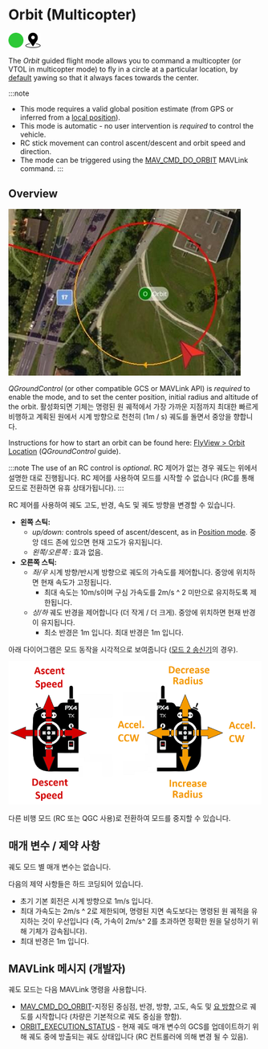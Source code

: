 <Redirect to="../flight_modes_mc/orbit" />

# Orbit (Multicopter)

[<img src="../../assets/site/difficulty_easy.png" title="초급 난이도 비행" width="30px" />](../getting_started/flight_modes.md#key_difficulty)&nbsp;[<img src="../../assets/site/position_fixed.svg" title="위치 고정 요구(예, GPS)" width="30px" />](../getting_started/flight_modes.md#key_position_fixed)

The *Orbit* guided flight mode allows you to command a multicopter (or VTOL in multicopter mode) to fly in a circle at a particular location, by [default](https://mavlink.io/en/messages/common.html#ORBIT_YAW_BEHAVIOUR) yawing so that it always faces towards the center.

:::note
* This mode requires a valid global position estimate (from GPS or inferred from a [local position](../ros/external_position_estimation.md#enabling-auto-modes-with-a-local-position)).
* This mode is automatic - no user intervention is *required* to control the vehicle.
* RC stick movement can control ascent/descent and orbit speed and direction.
* The mode can be triggered using the [MAV_CMD_DO_ORBIT](https://mavlink.io/en/messages/common.html#MMAV_CMD_DO_ORBIT) MAVLink command.
:::

## Overview

![궤도 모드 (멀티콥터)](../../assets/flying/orbit.jpg)

*QGroundControl* (or other compatible GCS or MAVLink API) is *required* to enable the mode, and to set the center position, initial radius and altitude of the orbit. 활성화되면 기체는 명령된 원 궤적에서 가장 가까운 지점까지 최대한 빠르게 비행하고 계획된 원에서 시계 방향으로 천천히 (1m / s) 궤도를 돌면서 중앙을 향합니다.

Instructions for how to start an orbit can be found here: [FlyView > Orbit Location](https://docs.qgroundcontrol.com/master/en/FlyView/FlyView.html#orbit) (*QGroundControl* guide).

:::note
The use of an RC control is *optional*. RC 제어가 없는 경우 궤도는 위에서 설명한 대로 진행됩니다. RC 제어를 사용하여 모드를 시작할 수 없습니다 (RC를 통해 모드로 전환하면 유휴 상태가됩니다).
:::

RC 제어를 사용하여 궤도 고도, 반경, 속도 및 궤도 방향을 변경할 수 있습니다.
- **왼쪽 스틱:**
  - *up/down:* controls speed of ascent/descent, as in [Position mode](../flight_modes_mc/position.md). 중앙 데드 존에 있으면 현재 고도가 유지됩니다.
  - *왼쪽/오른쪽 :* 효과 없음.
- **오른쪽 스틱:**
  - *좌/우* 시계 방향/반시계 방향으로 궤도의 가속도를 제어합니다. 중앙에 위치하면 현재 속도가 고정됩니다.
    - 최대 속도는 10m/s이며 구심 가속도를 2m/s ^ 2 미만으로 유지하도록 제한됩니다.
  - *상/하* 궤도 반경을 제어합니다 (더 작게 / 더 크게).  중앙에 위치하면 현재 반경이 유지됩니다.
    - 최소 반경은 1m 입니다. 최대 반경은 1m 입니다.

아래 다이어그램은 모드 동작을 시각적으로 보여줍니다 ([모드 2 송신기](../getting_started/rc_transmitter_receiver.md#transmitter_modes)의 경우).

![궤도 모드 (멀티콥터)](../../assets/flight_modes/orbit_MC.png)

다른 비행 모드 (RC 또는 QGC 사용)로 전환하여 모드를 중지할 수 있습니다.


## 매개 변수 / 제약 사항

궤도 모드 별 매개 변수는 없습니다.

다음의 제약 사항들은 하드 코딩되어 있습니다.
- 초기 기본 회전은 시계 방향으로 1m/s 입니다.
- 최대 가속도는 2m/s ^ 2로 제한되며, 명령된 지면 속도보다는 명령된 원 궤적을 유지하는 것이 우선입니다 (즉, 가속이 2m/s^ 2를 초과하면 정확한 원을 달성하기 위해 기체가 감속됩니다).
- 최대 반경은 1m 입니다.


## MAVLink 메시지 (개발자)

궤도 모드는 다음 MAVLink 명령을 사용합니다.

- [MAV_CMD_DO_ORBIT](https://mavlink.io/en/messages/common.html#MAV_CMD_DO_ORBIT)-지정된 중심점, 반경, 방향, 고도, 속도 및 [요 방향](https://mavlink.io/en/messages/common.html#ORBIT_YAW_BEHAVIOUR)으로 궤도를 시작합니다 (차량은 기본적으로 궤도 중심을 향함).
- [ORBIT_EXECUTION_STATUS](https://mavlink.io/en/messages/common.html#ORBIT_EXECUTION_STATUS) - 현재 궤도 매개 변수의 GCS를 업데이트하기 위해 궤도 중에 방출되는 궤도 상태입니다 (RC 컨트롤러에 의해 변경 될 수 있음).
